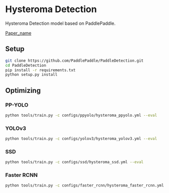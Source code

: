 # Hysteroma Detection

Hysteroma Detection model based on PaddlePaddle.

[Paper_name](paper_links)

## Setup

```bash
git clone https://github.com/PaddlePaddle/PaddleDetection.git
cd PaddleDetection
pip install -r requirements.txt
python setup.py install
```

## Optimizing

### PP-YOLO

```bash
python tools/train.py -c configs/ppyolo/hysteroma_ppyolo.yml --eval
```

### YOLOv3

```bash
python tools/train.py -c configs/yolov3/hysteroma_yolov3.yml --eval
```

### SSD

```bash
python tools/train.py -c configs/ssd/hysteroma_ssd.yml --eval
```

### Faster RCNN

```bash
python tools/train.py -c configs/faster_rcnn/hysteroma_faster_rcnn.yml --eval
```